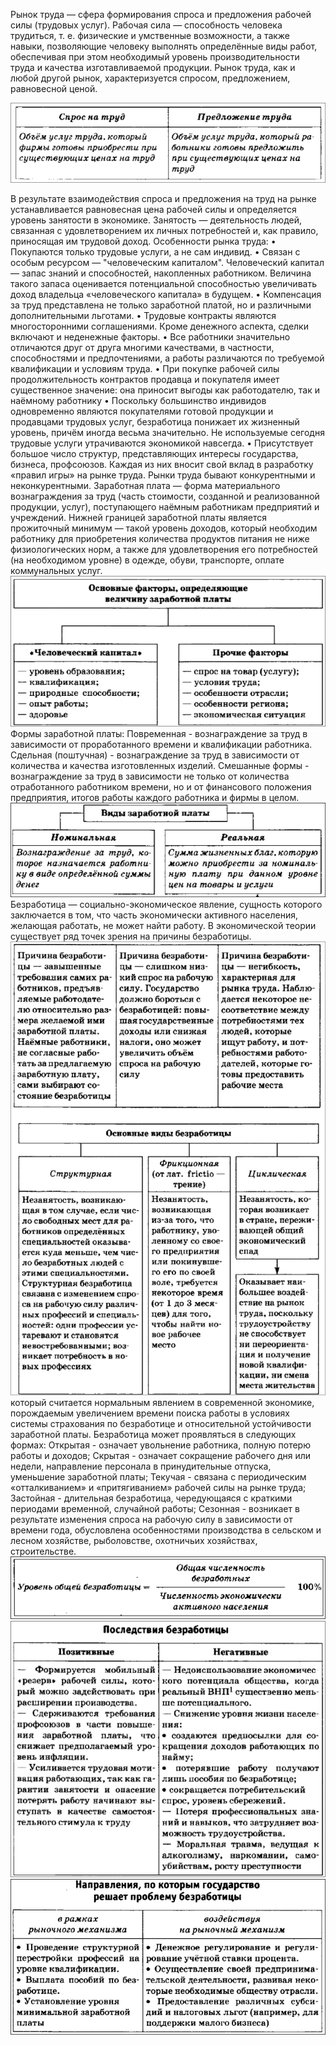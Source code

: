 Рынок труда — сфера формирования спроса и предложения рабочей силы (трудовых услуг).
Рабочая сила — способность человека трудиться, т. е. физические и умственные возможности, а также навыки, позволяющие человеку выполнять определённые виды работ, обеспечивая при этом необходимый уровень производительности труда и качества изготавливаемой продукции.
Рынок труда, как и любой другой рынок, характеризуется спросом, предложением, равновесной ценой.

![](Pasted%20image%2020241107122529.png)

В результате взаимодействия спроса и предложения на труд на рынке устанавливается равновесная цена рабочей силы и определяется уровень
занятости в экономике. Занятость — деятельность людей, связанная с удовлетворением их личных
потребностей и, как правило, приносящая им трудовой доход.
Особенности рынка труда:
• Покупаются только трудовые услуги, а не сам индивид.
• Связан с особым ресурсом — "человеческим капиталом".
Человеческий капитал — запас знаний и способностей, накопленных
работником. Величина такого запаса оценивается потенциальной
способностью увеличивать доход владельца «человеческого капитала» в
будущем.
• Компенсация за труд представлена не только заработной платой, но и
различными дополнительными льготами.
• Трудовые контракты являются многосторонними соглашениями. Кроме
денежного аспекта, сделки включают и неденежные факторы.
• Все работники значительно отличаются друг от друга многими
качествами, в частности, способностями и предпочтениями, а работы
различаются по требуемой квалификации и условиям труда.
• При покупке рабочей силы продолжительность контрактов продавца и
покупателя имеет существенное значение: она приносит выгоды как
работодателю, так и наёмному работнику
• Поскольку большинство индивидов одновременно являются
покупателями готовой продукции и продавцами трудовых услуг,
безработица понижает их жизненный уровень, причём иногда весьма
значительно. Не используемые сегодня трудовые услуги утрачиваются
экономикой навсегда.
• Присутствует большое число структур, представляющих интересы
государства, бизнеса, профсоюзов. Каждая из них вносит свой вклад в
разработку «правил игры» на рынке труда.
Рынки труда бывают конкурентными и неконкурентными.
Заработная плата — форма материального вознаграждения за труд (часть
стоимости, созданной и реализованной продукции, услуг), поступающего
наёмным работникам предприятий и учреждений.
Нижней границей заработной платы является прожиточный минимум —
такой уровень доходов, который необходим работнику для приобретения
количества продуктов питания не ниже физиологических норм, а также для
удовлетворения его потребностей (на необходимом уровне) в одежде,
обуви, транспорте, оплате коммунальных услуг.
![](Pasted%20image%2020241107122552.png)
Формы заработной платы:
Повременная - вознаграждение за труд в зависимости от проработанного
времени и квалификации работника.
Сдельная (поштучная) - вознаграждение за труд в зависимости от
количества и качества изготовленных изделий.
Смешанные формы - вознаграждение за труд в зависимости не только от
количества отработанного работником времени, но и от финансового
положения предприятия, итогов работы каждого работника и фирмы в
целом.
![](Pasted%20image%2020241107122610.png)
Безработица — социально-экономическое явление, сущность которого
заключается в том, что часть экономически активного населения, желающая
работать, не может найти работу.
В экономической теории существует ряд точек зрения на причины
безработицы.
![](Pasted%20image%2020241107122706.png)
который считается нормальным явлением в современной экономике,
порождаемым увеличением времени поиска работы в условиях системы
страхования по безработице и относительной устойчивости заработной
платы.
Безработица может проявляться в следующих формах:
Открытая - означает увольнение работника, полную потерю работы и
доходов;
Скрытая - означает сокращение рабочего дня или недели, направление персонала в принудительные отпуска, уменьшение заработной платы;
Текучая - связана с периодическим «отталкиванием» и «притягиванием» рабочей силы на рынке труда;
Застойная - длительная безработица, чередующаяся с краткими периодами временной, случайной работы;
Сезонная - возникает в результате изменения спроса на рабочую силу в зависимости от времени года, обусловлена особенностями производства в сельском и лесном хозяйстве, рыболовстве, охотничьих хозяйствах, строительстве.
![](Pasted%20image%2020241107122807.png)
![](Pasted%20image%2020241107122819.png)
![](Pasted%20image%2020241107122830.png)